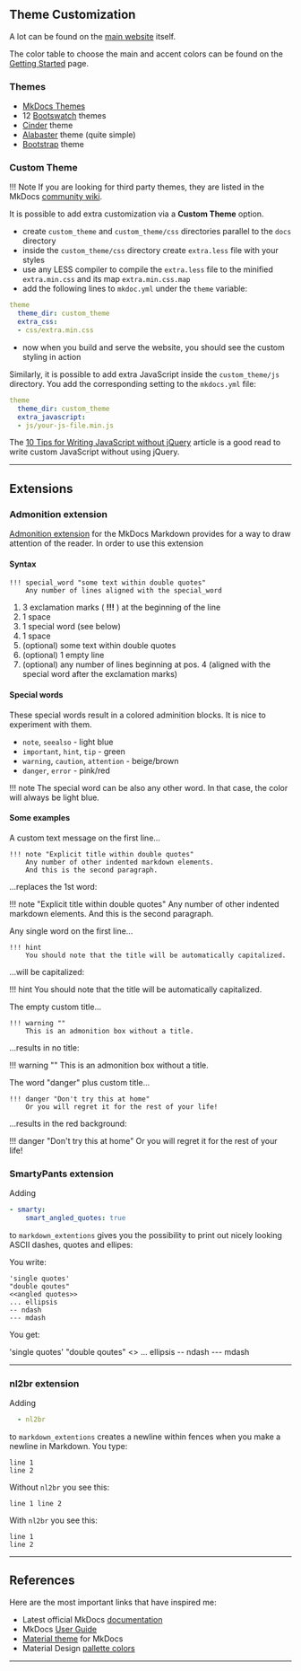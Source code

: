 ## Theme Customization

A lot can be found on the [main website](http://squidfunk.github.io/mkdocs-material/customization/)
 itself.

The color table to choose the main and accent colors can be found on the [Getting Started](http://squidfunk.github.io/mkdocs-material/getting-started/) page.

### Themes

* [MkDocs Themes](https://github.com/mkdocs/mkdocs/wiki/MkDocs-Themes)
* 12 [Bootswatch](http://mkdocs.github.io/mkdocs-bootswatch/) themes
* [Cinder](http://sourcefoundry.org/cinder/) theme
* [Alabaster](https://github.com/iamale/mkdocs-alabaster) theme (quite simple)
* [Bootstrap](https://github.com/mkdocs/mkdocs-bootstrap) theme

### Custom Theme

!!! Note
    If you are looking for third party themes, they are listed in the MkDocs
    [community wiki](https://github.com/mkdocs/mkdocs/wiki/MkDocs-Themes).

It is possible to add extra customization via a __Custom Theme__ option.

* create `custom_theme` and `custom_theme/css` directories parallel to the `docs` directory
* inside the `custom_theme/css` directory create `extra.less` file with your styles
* use any LESS compiler to compile the `extra.less` file to the minified `extra.min.css` and its map `extra.min.css.map`
* add the following lines to `mkdoc.yml` under the `theme` variable:

``` yaml
theme
  theme_dir: custom_theme
  extra_css:
  - css/extra.min.css
```

- now when you build and serve the website, you should see the custom styling in action

Similarly, it is possible to add extra JavaScript inside the `custom_theme/js` directory. You add the corresponding setting to the `mkdocs.yml` file:

``` yaml
theme
  theme_dir: custom_theme
  extra_javascript:
  - js/your-js-file.min.js
```

The [10 Tips for Writing JavaScript without jQuery](https://tutorialzine.com/2014/06/10-tips-for-writing-javascript-without-jquery) article is a good read to write custom JavaScript without using jQuery.

---

## Extensions

### Admonition extension

[Admonition extension](https://pythonhosted.org/Markdown/extensions/admonition.html) for the MkDocs Markdown provides for a way to draw attention of the reader. In order to use this extension

#### Syntax

``` none
!!! special_word "some text within double quotes"
    Any number of lines aligned with the special_word
```

1. 3 exclamation marks ( __!!!__ ) at the beginning of the line
2. 1 space
3. 1 special word (see below)
4. 1 space
5. (optional) some text within double quotes
6. (optional) 1 empty line
7. (optional) any number of lines beginning at pos. 4 (aligned with the special word after the exclamation marks)

#### Special words

These special words result in a colored adminition blocks. It is nice to experiment with them.

* `note`, `seealso` - light blue
* `important`, `hint`, `tip` - green
* `warning`, `caution`, `attention` - beige/brown
* `danger`, `error` - pink/red

!!! note 
    The special word can be also any other word. In that case, the color will always be light blue.

#### Some examples

A custom text message on the first line...

``` none
!!! note "Explicit title within double quotes"
    Any number of other indented markdown elements.
    And this is the second paragraph.
```

...replaces the 1st word:

!!! note "Explicit title within double quotes"
    Any number of other indented markdown elements.
    And this is the second paragraph.

Any single word on the first line...

``` none
!!! hint
    You should note that the title will be automatically capitalized.
```

...will be capitalized:

!!! hint
    You should note that the title will be automatically capitalized.

The empty custom title...

``` none
!!! warning ""
    This is an admonition box without a title.
```

...results in no title:

!!! warning ""
    This is an admonition box without a title.

The word "danger" plus custom title...

``` none
!!! danger "Don't try this at home"
    Or you will regret it for the rest of your life!
```

...results in the red background:

!!! danger "Don't try this at home"
    Or you will regret it for the rest of your life!

### SmartyPants extension

Adding

``` yaml
- smarty:
    smart_angled_quotes: true
```

to `markdown_extentions` gives you the possibility to print out nicely looking ASCII dashes, quotes and ellipes:

You write:

``` none
'single quotes'
"double qoutes"
<<angled quotes>>
... ellipsis
-- ndash
--- mdash
```

You get:

'single quotes'
"double qoutes"
<<angled quotes>>
... ellipsis
-- ndash
--- mdash

---

### nl2br extension

Adding

``` yaml
  - nl2br
```

to `markdown_extentions` creates a newline within fences when you make a newline in Markdown. You type:

``` none
line 1
line 2
```

Without `nl2br` you see this:

``` none
line 1 line 2
```

With `nl2br` you see this:

``` none
line 1
line 2
```

---

## References

Here are the most important links that have inspired me:

* Latest official MkDocs [documentation](http://mkdocs.readthedocs.io/en/latest/)
* MkDocs [User Guide](http://www.mkdocs.org/user-guide/writing-your-docs/)
* [Material theme](http://squidfunk.github.io/mkdocs-material/) for MkDocs
* Material Design [pallette colors](https://www.materialui.co/colors)

---
